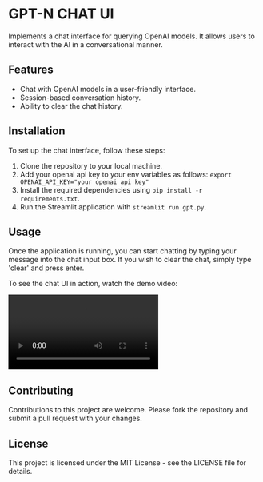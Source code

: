 # GPT-N CHAT UI

Implements a chat interface for querying OpenAI models. It allows users to interact with the AI in a conversational manner.

## Features

- Chat with OpenAI models in a user-friendly interface.
- Session-based conversation history.
- Ability to clear the chat history.

## Installation

To set up the chat interface, follow these steps:

1. Clone the repository to your local machine.
2. Add your openai api key to your env variables as follows: `export OPENAI_API_KEY="your openai api key"`
3. Install the required dependencies using `pip install -r requirements.txt`.
4. Run the Streamlit application with `streamlit run gpt.py`.

## Usage

Once the application is running, you can start chatting by typing your message into the chat input box. If you wish to clear the chat, simply type 'clear' and press enter.

To see the chat UI in action, watch the demo video:

![GPT-N Chat UI Demo](gpt_n_chat_ui_demo.mp4)

## Contributing

Contributions to this project are welcome. Please fork the repository and submit a pull request with your changes.

## License

This project is licensed under the MIT License - see the LICENSE file for details.
